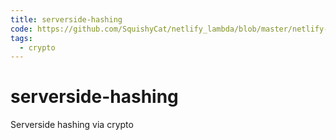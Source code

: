 ```yaml
---
title: serverside-hashing
code: https://github.com/SquishyCat/netlify_lambda/blob/master/netlify-lambda/hash.js
tags: 
  - crypto
---
```


# serverside-hashing

Serverside hashing via crypto
